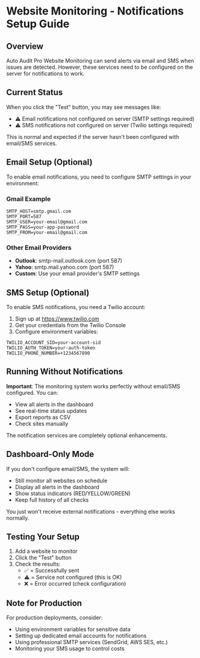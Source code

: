# Website Monitoring - Notifications Setup Guide

## Overview
Auto Audit Pro Website Monitoring can send alerts via email and SMS when issues are detected. However, these services need to be configured on the server for notifications to work.

## Current Status
When you click the "Test" button, you may see messages like:
- ⚠️ Email notifications not configured on server (SMTP settings required)
- ⚠️ SMS notifications not configured on server (Twilio settings required)

This is normal and expected if the server hasn't been configured with email/SMS services.

## Email Setup (Optional)

To enable email notifications, you need to configure SMTP settings in your environment:

### Gmail Example
```env
SMTP_HOST=smtp.gmail.com
SMTP_PORT=587
SMTP_USER=your-email@gmail.com
SMTP_PASS=your-app-password
SMTP_FROM=your-email@gmail.com
```

### Other Email Providers
- **Outlook**: smtp-mail.outlook.com (port 587)
- **Yahoo**: smtp.mail.yahoo.com (port 587)
- **Custom**: Use your email provider's SMTP settings

## SMS Setup (Optional)

To enable SMS notifications, you need a Twilio account:

1. Sign up at https://www.twilio.com
2. Get your credentials from the Twilio Console
3. Configure environment variables:

```env
TWILIO_ACCOUNT_SID=your-account-sid
TWILIO_AUTH_TOKEN=your-auth-token
TWILIO_PHONE_NUMBER=+1234567890
```

## Running Without Notifications

**Important**: The monitoring system works perfectly without email/SMS configured. You can:
- View all alerts in the dashboard
- See real-time status updates
- Export reports as CSV
- Check sites manually

The notification services are completely optional enhancements.

## Dashboard-Only Mode

If you don't configure email/SMS, the system will:
- Still monitor all websites on schedule
- Display all alerts in the dashboard
- Show status indicators (RED/YELLOW/GREEN)
- Keep full history of all checks

You just won't receive external notifications - everything else works normally.

## Testing Your Setup

1. Add a website to monitor
2. Click the "Test" button
3. Check the results:
   - ✅ = Successfully sent
   - ⚠️ = Service not configured (this is OK)
   - ❌ = Error occurred (check configuration)

## Note for Production

For production deployments, consider:
- Using environment variables for sensitive data
- Setting up dedicated email accounts for notifications
- Using professional SMTP services (SendGrid, AWS SES, etc.)
- Monitoring your SMS usage to control costs